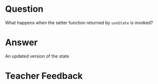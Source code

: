 # Question

What happens when the setter function returned by `useState` is invoked?

# Answer
An updated version of the state

# Teacher Feedback